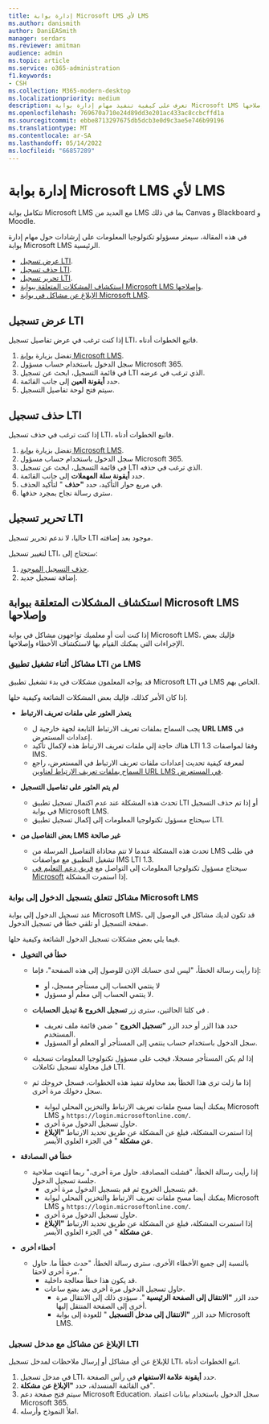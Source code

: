 ```yaml
---
title: إدارة بوابة Microsoft LMS لأي LMS
ms.author: danismith
author: DaniEASmith
manager: serdars
ms.reviewer: amitman
audience: admin
ms.topic: article
ms.service: o365-administration
f1.keywords:
- CSH
ms.collection: M365-modern-desktop
ms.localizationpriority: medium
description: تعرف على كيفية تنفيذ مهام إدارة بوابة Microsoft LMS الرئيسية بما في ذلك العرض والحذف والتحرير واستكشاف الأخطاء وإصلاحها.
ms.openlocfilehash: 769670a710e24d89dd3e201ac433ac8ccbcffd1a
ms.sourcegitcommit: ebbe8713297675db5dcb3e0d9c3ae5e746b99196
ms.translationtype: MT
ms.contentlocale: ar-SA
ms.lasthandoff: 05/14/2022
ms.locfileid: "66857289"
---
```

# <a name="manage-microsoft-lms-gateway-for-any-lms"></a>إدارة بوابة Microsoft LMS لأي LMS

تتكامل بوابة Microsoft LMS مع العديد من LMS بما في ذلك Canvas و Blackboard و Moodle.

في هذه المقالة، سيعثر مسؤولو تكنولوجيا المعلومات على إرشادات حول مهام إدارة بوابة Microsoft LMS الرئيسية.

- [عرض تسجيل LTI](#view-an-lti-registration).
- [حذف تسجيل LTI](#delete-an-lti-registration).
- [تحرير تسجيل LTI](#edit-an-lti-registration).
- [استكشاف المشكلات المتعلقة ببوابة Microsoft LMS وإصلاحها](#troubleshoot-issues-with-microsoft-lms-gateway).
- [الإبلاغ عن مشاكل في بوابة Microsoft LMS](#report-problems-with-lti-registration-portal).

## <a name="view-an-lti-registration"></a>عرض تسجيل LTI

إذا كنت ترغب في عرض تفاصيل تسجيل LTI، فاتبع الخطوات أدناه.

1. تفضل بزيارة [بوابة Microsoft LMS](https://lti.microsoft.com/).
2. سجل الدخول باستخدام حساب مسؤول Microsoft 365.
3. في قائمة التسجيل، ابحث عن تسجيل LTI الذي ترغب في عرضه.
4. حدد **أيقونة العين** إلى جانب القائمة.
5. سيتم فتح لوحة تفاصيل التسجيل.

## <a name="delete-an-lti-registration"></a>حذف تسجيل LTI

إذا كنت ترغب في حذف تسجيل LTI، فاتبع الخطوات أدناه.

1. تفضل بزيارة [بوابة Microsoft LMS](https://lti.microsoft.com/).
2. سجل الدخول باستخدام حساب مسؤول Microsoft 365.
3. في قائمة التسجيل، ابحث عن تسجيل LTI الذي ترغب في حذفه.
4. حدد **أيقونة سلة المهملات** إلى جانب القائمة.
5. في مربع حوار التأكيد، حدد **"حذف** " لتأكيد الحذف.
6. سترى رسالة نجاح بمجرد حذفها.

## <a name="edit-an-lti-registration"></a>تحرير تسجيل LTI

حاليا، لا ندعم تحرير تسجيل LTI موجود بعد إضافته.

لتغيير تسجيل LTI، ستحتاج إلى:

1. [حذف التسجيل الموجود](#delete-an-lti-registration).
2. إضافة تسجيل جديد.

## <a name="troubleshoot-issues-with-microsoft-lms-gateway"></a>استكشاف المشكلات المتعلقة ببوابة Microsoft LMS وإصلاحها

إذا كنت أنت أو معلميك تواجهون مشاكل في بوابة Microsoft LMS، فإليك بعض الإجراءات التي يمكنك القيام بها لاستكشاف الأخطاء وإصلاحها.

### <a name="issues-while-launching-an-lti-app-from-the-lms"></a>مشاكل أثناء تشغيل تطبيق LTI من LMS

قد يواجه المعلمون مشكلات في بدء تشغيل تطبيق Microsoft LTI في LMS الخاص بهم.

إذا كان الأمر كذلك، فإليك بعض المشكلات الشائعة وكيفية حلها.

- **يتعذر العثور على ملفات تعريف الارتباط**
  - يجب السماح بملفات تعريف الارتباط التابعة لجهة خارجية ل **URL LMS** في إعدادات المستعرض.
  - هناك حاجة إلى ملفات تعريف الارتباط هذه لإكمال تأكيد LTI 1.3 وفقا لمواصفات IMS.
  - لمعرفة كيفية تحديث إعدادات ملفات تعريف الارتباط في المستعرض، راجع [السماح بملفات تعريف الارتباط لعناوين URL LMS في المستعرض](browser-cookies.md).

- **لم يتم العثور على تفاصيل التسجيل**
  - تحدث هذه المشكلة عند عدم اكتمال تسجيل تطبيق LTI أو إذا تم حذف التسجيل في بوابة Microsoft LMS.
  - سيحتاج مسؤول تكنولوجيا المعلومات إلى إكمال تسجيل تطبيق LTI.

- **بعض التفاصيل من LMS غير صالحة**
  - تحدث هذه المشكلة عندما لا تتم محاذاة التفاصيل المرسلة من LMS في طلب تشغيل التطبيق مع مواصفات IMS LTI 1.3.
  - سيحتاج مسؤول تكنولوجيا المعلومات إلى التواصل مع [فريق دعم التعليم في Microsoft](https://edusupport.microsoft.com/support?product_id=lti_apps&platform_id=web) إذا استمرت المشكلة.

### <a name="issues-with-signing-in-to-the-microsoft-lms-gateway"></a>مشاكل تتعلق بتسجيل الدخول إلى بوابة Microsoft LMS

عند تسجيل الدخول إلى بوابة Microsoft LMS، قد تكون لديك مشاكل في الوصول إلى صفحة التسجيل أو تلقي خطأ في تسجيل الدخول.

فيما يلي بعض مشكلات تسجيل الدخول الشائعة وكيفية حلها.

- **خطأ في التخويل**
  - إذا رأيت رسالة الخطأ، "ليس لدى حسابك الإذن للوصول إلى هذه الصفحة"، فإما:
    - لا ينتمي الحساب إلى مستأجر مسجل، أو
    - لا ينتمي الحساب إلى معلم أو مسؤول.

  - في كلتا الحالتين، سترى زر **تسجيل الخروج & تبديل الحسابات** .
    - حدد هذا الزر أو حدد الزر **"تسجيل الخروج** " ضمن قائمة ملف تعريف المستخدم.
    - سجل الدخول باستخدام حساب ينتمي إلى المستأجر أو المعلم أو المسؤول.

  - إذا لم يكن المستأجر مسجلا، فيجب على مسؤول تكنولوجيا المعلومات تسجيله قبل محاولة تسجيل تكاملات LTI.

  - إذا ما زلت ترى هذا الخطأ بعد محاولة تنفيذ هذه الخطوات، فسجل خروجك ثم سجل دخولك مرة أخرى.
    - يمكنك أيضا مسح ملفات تعريف الارتباط والتخزين المحلي لبوابة Microsoft LMS و `https://login.microsoftonline.com/`.
    - حاول تسجيل الدخول مرة أخرى.
    - إذا استمرت المشكلة، فبلغ عن المشكلة عن طريق تحديد الارتباط **"الإبلاغ عن مشكلة** " في الجزء العلوي الأيسر.

- **خطأ في المصادقة**
  - إذا رأيت رسالة الخطأ، "فشلت المصادقة. حاول مرة أخرى،" ربما انتهت صلاحية جلسة تسجيل الدخول.
    - قم بتسجيل الخروج ثم قم بتسجيل الدخول مرة أخرى.
    - يمكنك أيضا مسح ملفات تعريف الارتباط والتخزين المحلي لبوابة Microsoft LMS و `https://login.microsoftonline.com/`.
    - حاول تسجيل الدخول مرة أخرى.
    - إذا استمرت المشكلة، فبلغ عن المشكلة عن طريق تحديد الارتباط **"الإبلاغ عن مشكلة** " في الجزء العلوي الأيسر.

- **أخطاء أخرى**
  - بالنسبة إلى جميع الأخطاء الأخرى، سترى رسالة الخطأ، "حدث خطأ ما. حاول مرة أخرى لاحقا."
    - قد يكون هذا خطأ معالجة داخلية.
    - حاول تسجيل الدخول مرة أخرى بعد بضع ساعات.
      - حدد الزر **"الانتقال إلى الصفحة الرئيسية** ". سيؤدي ذلك إلى الانتقال مرة أخرى إلى الصفحة المنتقل إليها.
      - حدد الزر **"الانتقال إلى مدخل التسجيل** " للعودة إلى بوابة Microsoft LMS.

### <a name="report-problems-with-lti-registration-portal"></a>الإبلاغ عن مشاكل مع مدخل تسجيل LTI

للإبلاغ عن أي مشاكل أو إرسال ملاحظات لمدخل تسجيل LTI، اتبع الخطوات أدناه.

1. في مدخل تسجيل LTI، حدد **أيقونة علامة الاستفهام** في رأس الصفحة.
2. في القائمة المنسدلة، حدد **"الإبلاغ عن مشكلة**".
3. سيتم فتح صفحة دعم Microsoft Education. سجل الدخول باستخدام بيانات اعتماد Microsoft 365.
4. املأ النموذج وأرسله.
